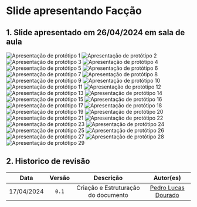 # Slide apresentando Facção

## 1. Slide apresentado em 26/04/2024 em sala de aula

![Apresentação de protótipo 1](../../assets/slide%20Faccao/slide01.jpg)
![Apresentação de protótipo 2](../../assets/slide%20Faccao/slide02.jpg)
![Apresentação de protótipo 3](../../assets/slide%20Faccao/slide03.jpg)
![Apresentação de protótipo 4](../../assets/slide%20Faccao/slide04.jpg)
![Apresentação de protótipo 5](../../assets/slide%20Faccao/slide05.jpg)
![Apresentação de protótipo 6](../../assets/slide%20Faccao/slide06.jpg)
![Apresentação de protótipo 7](../../assets/slide%20Faccao/slide07.jpg)
![Apresentação de protótipo 8](../../assets/slide%20Faccao/slide08.jpg)
![Apresentação de protótipo 9](../../assets/slide%20Faccao/slide09.jpg)
![Apresentação de protótipo 10](../../assets/slide%20Faccao/slide10.jpg)
![Apresentação de protótipo 11](../../assets/slide%20Faccao/slide11.jpg)
![Apresentação de protótipo 12](../../assets/slide%20Faccao/slide12.jpg)
![Apresentação de protótipo 13](../../assets/slide%20Faccao/slide13.jpg)
![Apresentação de protótipo 14](../../assets/slide%20Faccao/slide14.jpg)
![Apresentação de protótipo 15](../../assets/slide%20Faccao/slide15.jpg)
![Apresentação de protótipo 16](../../assets/slide%20Faccao/slide16.jpg)
![Apresentação de protótipo 17](../../assets/slide%20Faccao/slide17.jpg)
![Apresentação de protótipo 18](../../assets/slide%20Faccao/slide18.jpg)
![Apresentação de protótipo 19](../../assets/slide%20Faccao/slide19.jpg)
![Apresentação de protótipo 20](../../assets/slide%20Faccao/slide20.jpg)
![Apresentação de protótipo 21](../../assets/slide%20Faccao/slide21.jpg)
![Apresentação de protótipo 22](../../assets/slide%20Faccao/slide22.jpg)
![Apresentação de protótipo 23](../../assets/slide%20Faccao/slide23.jpg)
![Apresentação de protótipo 24](../../assets/slide%20Faccao/slide24.jpg)
![Apresentação de protótipo 25](../../assets/slide%20Faccao/slide25.jpg)
![Apresentação de protótipo 26](../../assets/slide%20Faccao/slide26.jpg)
![Apresentação de protótipo 27](../../assets/slide%20Faccao/slide27.jpg)
![Apresentação de protótipo 28](../../assets/slide%20Faccao/slide28.jpg)
![Apresentação de protótipo 29](../../assets/slide%20Faccao/slide29.jpg)

## 2. Historico de revisão

|    Data    | Versão |              Descrição              |                      Autor(es)                      |
| :--------: | :----: | :---------------------------------: | :-------------------------------------------------: |
| 17/04/2024 | `0.1`  | Criação e Estruturação do documento | [Pedro Lucas Dourado](https://github.com/lucasdray) |
